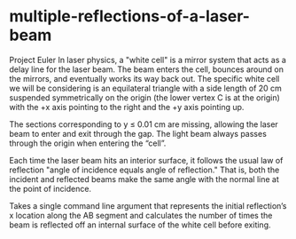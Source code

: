 # multiple-reflections-of-a-laser-beam
Project Euler
 In laser physics, a "white cell" is a mirror system that acts as a delay line for the laser 
beam. The beam enters the cell, bounces around on the mirrors, and eventually works its way back out. The 
specific white cell we will be considering is an equilateral triangle with a side length of 20 cm suspended 
symmetrically on the origin (the lower vertex C is at the origin) with the +x axis pointing to the right and the +y 
axis pointing up.  

The sections corresponding to y ≤ 0.01 cm are missing, allowing the laser beam to enter and exit through the 
gap. The light beam always passes through the origin when entering the “cell”.

Each time the laser beam hits an interior surface, it follows the usual law of reflection "angle of incidence 
equals angle of reflection." That is, both the incident and reflected beams make the same angle with the 
normal line at the point of incidence. 

Takes a single command line argument that represents the initial reflection’s x location along the AB segment 
and calculates the number of times the beam is reflected off an internal surface of the white cell before exiting. 



